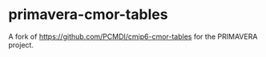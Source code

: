 # primavera-cmor-tables

A fork of https://github.com/PCMDI/cmip6-cmor-tables for the PRIMAVERA project.
